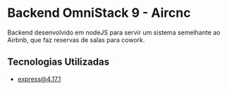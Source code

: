 # Backend OmniStack 9 - Aircnc

Backend desenvolvido em nodeJS para servir um sistema semelhante ao Airbnb,
 que faz reservas de salas para cowork.

## Tecnologias Utilizadas
* express@4.17.1